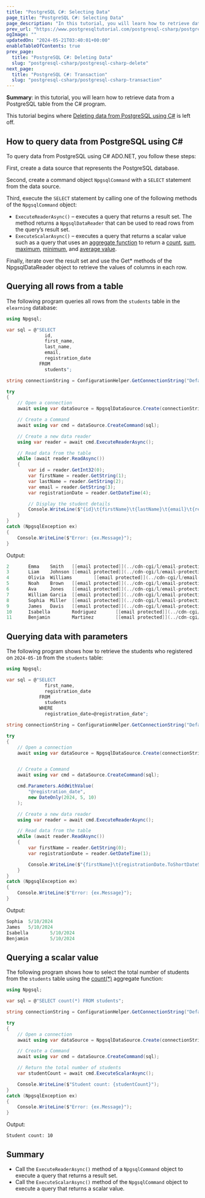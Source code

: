 ```yaml
---
title: "PostgreSQL C#: Selecting Data"
page_title: "PostgreSQL C#: Selecting Data"
page_description: "In this tutorial, you will learn how to retrieve data from a PostgreSQL table from the C# program."
prev_url: "https://www.postgresqltutorial.com/postgresql-csharp/postgresql-csharp-select/"
ogImage: ""
updatedOn: "2024-05-21T03:40:01+00:00"
enableTableOfContents: true
prev_page: 
  title: "PostgreSQL C#: Deleting Data"
  slug: "postgresql-csharp/postgresql-csharp-delete"
next_page: 
  title: "PostgreSQL C#: Transaction"
  slug: "postgresql-csharp/postgresql-csharp-transaction"
---
```





**Summary**: in this tutorial, you will learn how to retrieve data from a PostgreSQL table from the C\# program.

This tutorial begins where [Deleting data from PostgreSQL using C\#](postgresql-csharp-delete) is left off.


## How to query data from PostgreSQL using C\#

To query data from PostgreSQL using C\# ADO.NET, you follow these steps:

First, create a data source that represents the PostgreSQL database.

Second, create a command object `NpgsqlCommand` with a `SELECT` statement from the data source.

Third, execute the `SELECT` statement by calling one of the following methods of the `NpgsqlCommand` object:

* `ExecuteReaderAsync()` – executes a query that returns a result set. The method returns a `NpgsqlDataReader` that can be used to read rows from the query’s result set.
* `ExecuteScalarAsync()` – executes a query that returns a scalar value such as a query that uses an [aggregate function](../postgresql-aggregate-functions) to return a [count](../postgresql-aggregate-functions/postgresql-count-function), [sum](../postgresql-aggregate-functions/postgresql-sum-function), [maximum](../postgresql-aggregate-functions/postgresql-max-function), [minimum](../postgresql-aggregate-functions/postgresql-min-function), and [average value](../postgresql-aggregate-functions/postgresql-avg-function).

Finally, iterate over the result set and use the Get\* methods of the NpgsqlDataReader object to retrieve the values of columns in each row.


## Querying all rows from a table

The following program queries all rows from the `students` table in the `elearning` database:


```cs
using Npgsql;

var sql = @"SELECT
              id,
              first_name,
              last_name,
              email,
              registration_date
            FROM
              students";

string connectionString = ConfigurationHelper.GetConnectionString("DefaultConnection");

try
{
    // Open a connection
    await using var dataSource = NpgsqlDataSource.Create(connectionString);

    // Create a Command
    await using var cmd = dataSource.CreateCommand(sql);

    // Create a new data reader
    using var reader = await cmd.ExecuteReaderAsync();

    // Read data from the table
    while (await reader.ReadAsync())
    {
        var id = reader.GetInt32(0);
        var firstName = reader.GetString(1);
        var lastName = reader.GetString(2);
        var email = reader.GetString(3);
        var registrationDate = reader.GetDateTime(4);

        // Display the student details
        Console.WriteLine($"{id}\t{firstName}\t{lastName}\t{email}\t{registrationDate.ToShortDateString()}");
    }
}
catch (NpgsqlException ex)
{
    Console.WriteLine($"Error: {ex.Message}");
}
```
Output:


```cs
2       Emma    Smith   [[email protected]](../cdn-cgi/l/email-protection.html)    5/20/2024
3       Liam    Johnson [[email protected]](../cdn-cgi/l/email-protection.html)  5/20/2024
4       Olivia  Williams        [[email protected]](../cdn-cgi/l/email-protection.html)       5/20/2024
5       Noah    Brown   [[email protected]](../cdn-cgi/l/email-protection.html)    5/15/2024
6       Ava     Jones   [[email protected]](../cdn-cgi/l/email-protection.html)     5/15/2024
7       William Garcia  [[email protected]](../cdn-cgi/l/email-protection.html)        5/15/2024
8       Sophia  Miller  [[email protected]](../cdn-cgi/l/email-protection.html) 5/10/2024
9       James   Davis   [[email protected]](../cdn-cgi/l/email-protection.html)   5/10/2024
10      Isabella        Rodriguez       [[email protected]](../cdn-cgi/l/email-protection.html)    5/10/2024
11      Benjamin        Martinez        [[email protected]](../cdn-cgi/l/email-protection.html)     5/10/2024
```

## Querying data with parameters

The following program shows how to retrieve the students who registered on `2024-05-10` from the `students` table:


```cs
using Npgsql;

var sql = @"SELECT
              first_name,
              registration_date
            FROM
              students
            WHERE
              registration_date=@registration_date";

string connectionString = ConfigurationHelper.GetConnectionString("DefaultConnection");

try
{
    // Open a connection
    await using var dataSource = NpgsqlDataSource.Create(connectionString);


    // Create a Command
    await using var cmd = dataSource.CreateCommand(sql);

    cmd.Parameters.AddWithValue(
        "@registration_date",
        new DateOnly(2024, 5, 10)
    );

    // Create a new data reader
    using var reader = await cmd.ExecuteReaderAsync();

    // Read data from the table
    while (await reader.ReadAsync())
    {
        var firstName = reader.GetString(0);
        var registrationDate = reader.GetDateTime(1);

        Console.WriteLine($"{firstName}\t{registrationDate.ToShortDateString()}");
    }
}
catch (NpgsqlException ex)
{
    Console.WriteLine($"Error: {ex.Message}");
}
```
Output:


```cs
Sophia  5/10/2024
James   5/10/2024
Isabella        5/10/2024
Benjamin        5/10/2024
```

## Querying a scalar value

The following program shows how to select the total number of students from the `students` table using the [count(\*)](../postgresql-aggregate-functions/postgresql-count-function) aggregate function:


```cs
using Npgsql;

var sql = @"SELECT count(*) FROM students";

string connectionString = ConfigurationHelper.GetConnectionString("DefaultConnection");

try
{
    // Open a connection
    await using var dataSource = NpgsqlDataSource.Create(connectionString);

    // Create a Command
    await using var cmd = dataSource.CreateCommand(sql);

    // Return the total number of students
    var studentCount = await cmd.ExecuteScalarAsync();

    Console.WriteLine($"Student count: {studentCount}");
}
catch (NpgsqlException ex)
{
    Console.WriteLine($"Error: {ex.Message}");
}
```
Output:


```
Student count: 10
```

## Summary

* Call the `ExecuteReaderAsync()` method of a `NpgsqlCommand` object to execute a query that returns a result set.
* Call the `ExecuteScalarAsync()` method of the `NpgsqlCommand` object to execute a query that returns a scalar value.

